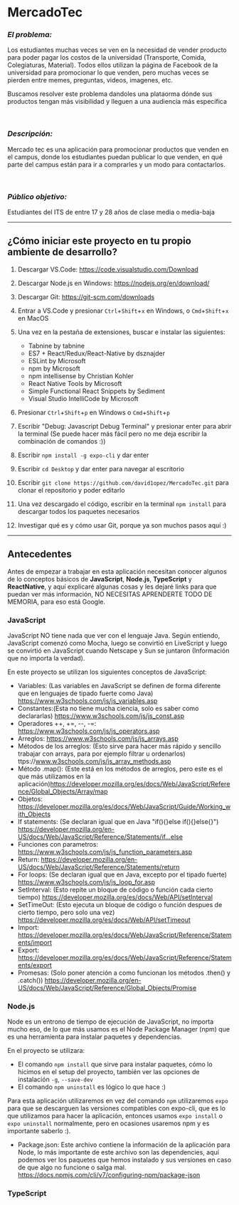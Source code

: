 # MercadoTec
### *El problema:*
Los estudiantes muchas veces se ven en la necesidad de vender producto para poder pagar los costos de la universidad (Transporte, Comida, Colegiaturas, Material). Todos ellos utilizan la página de Facebook de la universidad para promocionar lo que venden, pero muchas veces se pierden entre memes, preguntas, videos, imagenes, etc.

Buscamos resolver este problema dandoles una plataorma dónde sus productos tengan más visibilidad y lleguen a una audiencia más específica

&nbsp;
### *Descripción:*
Mercado tec es una aplicación para promocionar productos que venden en el campus, donde los estudiantes puedan publicar lo que venden, en qué parte del campus están para ir a comprarles y un modo para contactarlos.

&nbsp;
### *Público objetivo:*
Estudiantes del ITS de entre 17 y 28 años de clase media o media-baja


---


## **¿Cómo iniciar este proyecto en tu propio ambiente de desarrollo?**
  1. Descargar VS.Code: https://code.visualstudio.com/Download
  2. Descargar Node.js en Windows: https://nodejs.org/en/download/
  3. Descargar Git: https://git-scm.com/downloads
  4. Entrar a VS.Code y presionar `Ctrl`+`Shift`+`x` en Windows, o `Cmd`+`Shift`+`x` en MacOS
  5. Una vez en la pestaña de extensiones, buscar e instalar las siguientes:
        - Tabnine by tabnine
        - ES7 + React/Redux/React-Native by dsznajder
        - ESLint by Microsoft
        - npm by Microsoft
        - npm intellisense by Christian Kohler
        - React Native Tools by Microsoft
        - Simple Functional React Snippets by Sediment
        - Visual Studio IntelliCode by Microsoft

   4. Presionar `Ctrl`+`Shift`+`p` en Windows o `Cmd`+`Shift`+`p`
   5. Escribir "Debug: Javascript Debug Terminal" y presionar enter para abrir la terminal (Se puede hacer más fácil pero no me deja escribir la combinación de comandos :))
   6. Escribir `npm install -g expo-cli` y dar enter
   7. Escribir `cd Desktop` y dar enter para navegar al escritorio
   8. Escribir `git clone https://github.com/david1opez/MercadoTec.git` para clonar el repositorio y poder editarlo
   9. Una vez descargado el código, escribir en la terminal `npm install` para descargar todos los paquetes necesarios
   10. Investigar qué es y cómo usar Git, porque ya son muchos pasos aquí :)


---

## Antecedentes
Antes de empezar a trabajar en esta aplicación necesitan conocer algunos de lo conceptos básicos de **JavaScript**, **Node.js**, **TypeScript** y **ReactNative**, y aquí explicaré algunas cosas y les dejaré links para que puedan ver más información, NO NECESITAS APRENDERTE TODO DE MEMORIA, para eso está Google.

### JavaScript
JavaScript NO tiene nada que ver con el lenguaje Java. Según entiendo, JavaScript comenzó como Mocha, luego se convirtió en LiveScript y luego se convirtió en JavaScript cuando Netscape y Sun se juntaron (Información que no importa la verdad).

En este proyecto se utilizan los siguientes conceptos de JavaScript:
- Variables: (Las variables en JavaScript se definen de forma diferente que en lenguajes de tipado fuerte como Java) https://www.w3schools.com/js/js_variables.asp
- Constantes:(Esta no tiene mucha ciencia, solo es saber como declararlas) https://www.w3schools.com/js/js_const.asp
- Operadores ++, +=, --, -=: https://www.w3schools.com/js/js_operators.asp
- Arreglos: https://www.w3schools.com/js/js_arrays.asp
- Métodos de los arreglos: (Esto sirve para hacer más rápido y sencillo trabajar con arrays, para por ejemplo filtrar u ordenarlos) ttps://www.w3schools.com/js/js_array_methods.asp
- Método .map(): (Este está en los métodos de arreglos, pero este es el que más utilizamos en la aplicación)https://developer.mozilla.org/es/docs/Web/JavaScript/Reference/Global_Objects/Array/map
- Objetos: https://developer.mozilla.org/es/docs/Web/JavaScript/Guide/Working_with_Objects
- If statements: (Se declaran igual que en Java "if(){}else if(){}else{}") https://developer.mozilla.org/en-US/docs/Web/JavaScript/Reference/Statements/if...else
- Funciones con parametros: https://www.w3schools.com/js/js_function_parameters.asp
- Return: https://developer.mozilla.org/en-US/docs/Web/JavaScript/Reference/Statements/return
- For loops: (Se declaran igual que en Java, excepto por el tipado fuerte) https://www.w3schools.com/js/js_loop_for.asp
- SetInterval: (Esto repite un bloque de código o función cada cierto tiempo) https://developer.mozilla.org/es/docs/Web/API/setInterval
- SetTimeOut: (Esto ejecuta un bloque de código o función despues de cierto tiempo, pero solo una vez) https://developer.mozilla.org/es/docs/Web/API/setTimeout
- Import: https://developer.mozilla.org/es/docs/Web/JavaScript/Reference/Statements/import
- Export: https://developer.mozilla.org/es/docs/Web/JavaScript/Reference/Statements/export
- Promesas: (Solo poner atención a como funcionan los métodos .then() y .catch()) https://developer.mozilla.org/en-US/docs/Web/JavaScript/Reference/Global_Objects/Promise

### Node.js
Node es un entrono de tiempo de ejecución de JavaScript, no importa mucho eso, de lo que más usamos es el Node Package Manager (npm) que es una herramienta para instalar paquetes y dependencias.

En el proyecto se utilizara:
- El comando `npm install` que sirve para instalar paquetes, cómo lo hicimos en el setup del proyecto, también ver las opciones de instalación `-g`, `--save-dev`
- El comando `npm uninstall` es lógico lo que hace :)

Para esta aplicación utilizaremos en vez del comando `npm` utilizaremos `expo` para que se descarguen las versiones compatibles con expo-cli, que es lo que utilizamos para hacer la aplicación, entonces usamos `expo install` o `expo uninstall` normalmente, pero en ocasiones usaremos npm y es importante saberlo :).

- Package.json: Este archivo contiene la información de la aplicación para Node, lo más importante de este archivo son las dependencies, aquí podemos ver los paquetes que hemos instalado y sus versiones en caso de que algo no funcione o salga mal. https://docs.npmjs.com/cli/v7/configuring-npm/package-json

### TypeScript
